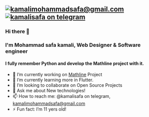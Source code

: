 [![kamalimohammadsafa@gmail.com](https://img.shields.io/badge/Kamalimohammadsafa%40gmail.com-Email-orange?logo=gmail&style=for-the-badge&link=mailto:kamalimohammadsafa@gmail.com "Email")](mailto:kamalimohammadsafa@gmail.com)
[![kamalisafa on telegram](https://img.shields.io/badge/@kamalisafa-Telegram-informational?style=for-the-badge&logo=telegram "Telegram")](https://t.me/kamalisafa)
----------------------------------

### Hi there 👋
### I'm Mohammad safa kamali, Web Designer & Software engineer
#### I fully remember Python and develop the Mathline project with it.

- 🔭 I’m currently working on [Mathline](http://safasoft.gigfa.com/mt) Project
- 🌱 I’m currently learning more in Flutter.
- 👯 I’m looking to collaborate on Open Source Projects
- 💬 Ask me about New technologies!
- 📫 How to reach me: @kamalisafa on telegram, kamalimohammadsafa@gmail.com
- ⚡ Fun fact: I’m 11 yers old!

